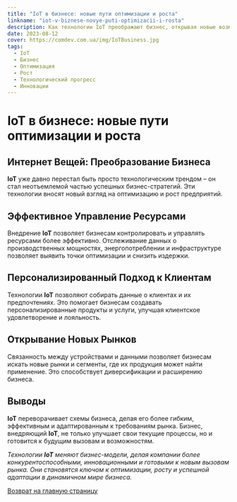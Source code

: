 ```yaml
---
title: "IoT в бизнесе: новые пути оптимизации и роста"
linkname: "iot-v-biznese-novye-puti-optimizacii-i-rosta"
description: Как технологии IoT преображают бизнес, открывая новые возможности для оптимизации и роста.
date: 2023-08-12
cover: https://comdev.com.ua/img/IoTBusiness.jpg
tags:
  - IoT
  - Бизнес
  - Оптимизация
  - Рост
  - Технологический прогресс
  - Инновации
---
```


# IoT в бизнесе: новые пути оптимизации и роста

## Интернет Вещей: Преобразование Бизнеса

**IoT** уже давно перестал быть просто технологическим трендом – он стал неотъемлемой частью успешных  бизнес-стратегий. Эти технологии вносят новый взгляд на оптимизацию и рост предприятий.

## Эффективное Управление Ресурсами

Внедрение **IoT** позволяет бизнесам контролировать и управлять ресурсами более эффективно. Отслеживание данных о производственных мощностях, энергопотреблении и инфраструктуре позволяет выявить точки оптимизации и снизить издержки.

## Персонализированный Подход к Клиентам

Технологии **IoT** позволяют собирать данные о клиентах и их предпочтениях. Это помогает бизнесам создавать персонализированные продукты и услуги, улучшая клиентское удовлетворение и лояльность.

## Открывание Новых Рынков

Связанность между устройствами и данными позволяет бизнесам искать новые рынки и сегменты, где их продукция может найти применение. Это способствует диверсификации и расширению бизнеса.

## Выводы

**IoT** переворачивает схемы бизнеса, делая его более гибким, эффективным и адаптированным к требованиям рынка. Бизнес, внедряющий **IoT**, не только улучшает свои текущие процессы, но и готовится к будущим вызовам и возможностям.

*Технологии **IoT** меняют бизнес-модели, делая компании более конкурентоспособными, инновационными и готовыми к новым вызовам рынка. Они становятся ключом к оптимизации, росту и успешной адаптации в динамичном мире бизнеса.*

[Возврат на главную страницу](/)

